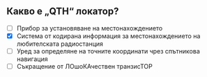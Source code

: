 ## Какво е „QTH“ локатор?

<!-- Верният отговор е отбелязан с [X] -->

- [ ] Прибор за установяване на местонахождението
- [X] Система от кодирана информация за местонахождението на любителската радиостанция
- [ ] Уред за определяне на точните координати чрез спътникова навигация
- [ ] Съкращение от ЛОшоКАчествен транзисТОР
